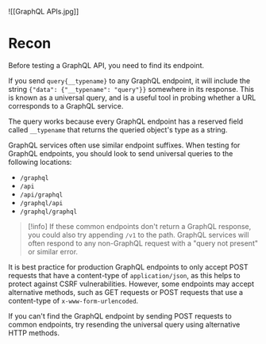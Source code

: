 ![[GraphQL APIs.jpg]]
# Recon

Before testing a GraphQL API, you need to find its endpoint.

If you send `query{__typename}` to any GraphQL endpoint, it will include the string `{"data": {"__typename": "query"}}` somewhere in its response. This is known as a universal query, and is a useful tool in probing whether a URL corresponds to a GraphQL service.

The query works because every GraphQL endpoint has a reserved field called `__typename` that returns the queried object's type as a string.

GraphQL services often use similar endpoint suffixes. When testing for GraphQL endpoints, you should look to send universal queries to the following locations:

- `/graphql`
- `/api`
- `/api/graphql`
- `/graphql/api`
- `/graphql/graphql`

>[!info]
>If these common endpoints don't return a GraphQL response, you could also try appending `/v1` to the path. GraphQL services will often respond to any non-GraphQL request with a "query not present" or similar error.

It is best practice for production GraphQL endpoints to only accept POST requests that have a content-type of `application/json`, as this helps to protect against CSRF vulnerabilities. However, some endpoints may accept alternative methods, such as GET requests or POST requests that use a content-type of `x-www-form-urlencoded`.

If you can't find the GraphQL endpoint by sending POST requests to common endpoints, try resending the universal query using alternative HTTP methods.

